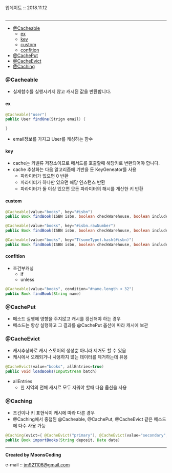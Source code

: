 <div class="pull-right"> 업데이트 :: 2018.11.12 </div><br>

---

<!-- @import "[TOC]" {cmd="toc" depthFrom=1 depthTo=6 orderedList=false} -->

<!-- code_chunk_output -->

-	[@Cacheable](#cacheable)
	-	[ex](#ex)
	-	[key](#key)
	-	[custom](#custom)
	-	[confition](#confition)
-	[@CachePut](#cacheput)
-	[@CacheEvict](#cacheevict)
-	[@Caching](#caching)

<!-- /code_chunk_output -->

### @Cacheable

-	실제함수를 실행시키지 않고 캐시된 값을 반환합니다.

#### ex

```java
@Cacheable("user")
public User findOne(Strign email) {

}
```

-	email정보를 가지고 User를 캐싱하는 함수

#### key

-	cache는 키밸류 저장소이므로 메서드를 호출할때 해당키로 변환되어야 합니다.
-	cache 추상화는 다음 알고리즘에 기반을 둔 KeyGeneator를 사용
	-	파라미터가 없으면 0 반환
	-	파라미터가 하나만 있으면 해당 인스턴스 반환
	-	파라미터가 둘 이상 있으면 모든 파라미터의 해시를 계산한 키 반환

#### custom

```java
@Cacheable(value="books", key="#isbn")
public Book findBook(ISBN isbn, boolean checkWarehouse, boolean includeUsed)

@Cacheable(value="books", key="#isbn.rawNumber")
public Book findBook(ISBN isbn, boolean checkWarehouse, boolean includeUsed)

@Cacheable(value="books", key="T(someType).hash(#isbn)")
public Book findBook(ISBN isbn, boolean checkWarehouse, boolean includeUsed)
```

#### confition

-	조건부캐싱
	-	if
	-	unless

```java
@Cacheable(value="books", condition="#name.length < 32")
public Book findBook(String name)
```

### @CachePut

-	메소드 실행에 영향을 주지않고 캐시를 갱신해야 하는 경우
-	메소드는 항상 실행하고 그 결과를 @CachePut 옵션에 따라 캐시에 보관

### @CacheEvict

-	캐시추상화로 캐시 스토어의 생성뿐 아니라 제거도 할 수 있음
-	캐시에서 오래되거나 사용하지 않는 데이터를 제거하는데 유용

```java
@CacheEvict(value="books", allEntries=true)
public void loadBooks(InputStream batch)
```

-	allEntries
	-	한 지역의 전체 캐시르 모두 지워야 할때 다음 옵션을 사용

### @Caching

-	조건이나 키 표현식이 캐시에 따라 다른 경우
-	@Caching에서 중첩된 @Cacheable, @CachePut, @CacheEvict 같은 메소드에 다수 사용 가능

```java
@Caching(evict={ @CacheEvict("primary"), @CacheEvict(value="secondary", key="#p0") })
public Book importBooks(String deposit, Date date)
```

---

**Created by MoonsCoding**

e-mail :: jm921106@gmail.com
